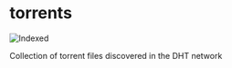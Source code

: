 torrents 
========
![Indexed](https://img.shields.io/badge/indexed-163933-blue)

Collection of torrent files discovered in the DHT network
